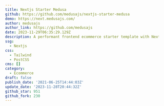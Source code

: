 ```yaml
---
title: Nextjs Starter Medusa
github: https://github.com/medusajs/nextjs-starter-medusa
demo: https://next.medusajs.com/
author: medusajs
author_link: https://github.com/medusajs
date: 2023-11-29T06:35:29.129Z
description: A performant frontend ecommerce starter template with Next.js 14 and Medusa.
ssg:
  - Nextjs
css:
  - Tailwind
  - PostCSS
cms: []
category:
  - Ecommerce
draft: false
publish_date: '2021-06-25T14:44:03Z'
update_date: '2023-11-28T20:44:32Z'
github_star: 951
github_fork: 230
---
```

